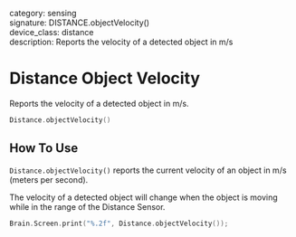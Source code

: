 category: sensing  
signature: DISTANCE.objectVelocity()  
device_class: distance  
description: Reports the velocity of a detected object in m/s  

# Distance Object Velocity

Reports the velocity of a detected object in m/s.

```cpp
Distance.objectVelocity()
```

## How To Use

`Distance.objectVelocity()` reports the current velocity of an object in m/s (meters per second).

The velocity of a detected object will change when the object is moving while in the range of the Distance Sensor.

```cpp
Brain.Screen.print("%.2f", Distance.objectVelocity());
```

<advanced>
</advanced>






